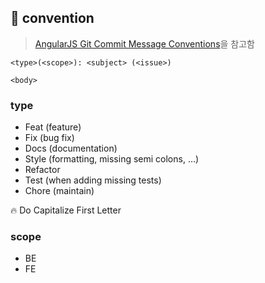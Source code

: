 ## 📌 convention

> [AngularJS Git Commit Message Conventions](https://gist.github.com/stephenparish/9941e89d80e2bc58a153)을 참고함

```
<type>(<scope>): <subject> (<issue>)

<body>
```

### type

* Feat (feature)
* Fix (bug fix)
* Docs (documentation)
* Style (formatting, missing semi colons, …)
* Refactor
* Test (when adding missing tests)
* Chore (maintain)

🔥 Do Capitalize First Letter

### scope
* BE
* FE